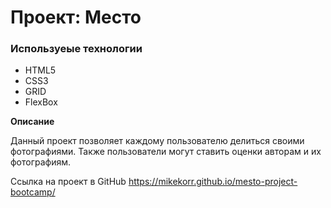 # Проект: Место

### Используеые технологии

- HTML5
- CSS3
- GRID
- FlexBox

**Описание**

Данный проект позволяет каждому пользователю делиться своими фотографиями. Также пользователи могут ставить оценки авторам и их фотографиям.

Ссылка на проект в GitHub https://mikekorr.github.io/mesto-project-bootcamp/
